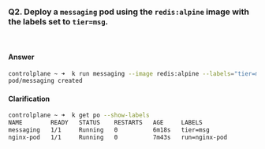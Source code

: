 ### Q2. Deploy a `messaging` pod using the `redis:alpine` image with the labels set to `tier=msg`.

<br>

#### Answer

```Bash
controlplane ~ ➜  k run messaging --image redis:alpine --labels="tier=msg"
pod/messaging created
```

#### Clarification

```Bash
controlplane ~ ➜  k get po --show-labels
NAME        READY   STATUS    RESTARTS   AGE     LABELS
messaging   1/1     Running   0          6m18s   tier=msg
nginx-pod   1/1     Running   0          7m43s   run=nginx-pod
```
